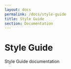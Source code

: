 ```yaml
---
layout: docs
permalink: /docs/style-guide
title: Style Guide
section: Documentation
---
```


# Style Guide

Style Guide documentation
